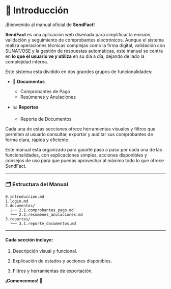 # 📘 Introducción

¡Bienvenido al manual oficial de **SendFact**!

**SendFact** es una aplicación web diseñada para simplificar la emisión, validación y seguimiento de comprobantes electrónicos. Aunque el sistema realiza operaciones técnicas complejas como la firma digital, validación con SUNAT/OSE y la gestión de respuestas automáticas, este manual se centra en **lo que el usuario ve y utiliza** en su día a día, dejando de lado la complejidad interna.

Este sistema está dividido en dos grandes grupos de funcionalidades:

- 📂 **Documentos**
  - Comprobantes de Pago
  - Resúmenes y Anulaciones

- 📊 **Reportes**
  - Reporte de Documentos

Cada una de estas secciones ofrece herramientas visuales y filtros que permiten al usuario consultar, exportar y auditar sus comprobantes de forma clara, rápida y eficiente.

Este manual está organizado para guiarte paso a paso por cada una de las funcionalidades, con explicaciones simples, acciones disponibles y consejos de uso para que puedas aprovechar al máximo todo lo que ofrece SendFact.

---

### 🗂️ Estructura del Manual

```plaintext
0.introduccion.md
1.login.md
2.documentos/
  ├── 2.1.comprobantes_pago.md
  └── 2.2.resumenes_anulaciones.md
3.reportes/
  └── 3.1.reporte_documentos.md
```
---
#### **Cada sección incluye:**

1. Descripción visual y funcional.

2. Explicación de estados y acciones disponibles.

3. Filtros y herramientas de exportación.

**¡Comencemos! 🚀**